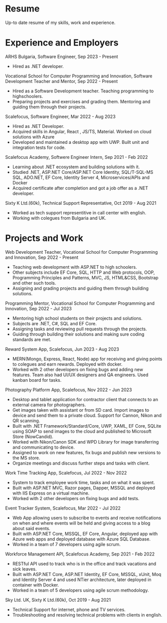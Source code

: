 # Resume
Up-to date resume of my skills, work and experience.

# Experience and Employers

ARHS Bulgaria, Software Engineer, Sep 2023 - Present
- Hired as .NET developer.

Vocational School for Computer Programming and Innovation, Software Development Teacher and Mentor, Sep 2022 - Present
- Hired as a Software Development teacher. Teaching programming to highschoolers.
- Preparing projects and exercises and grading them. Mentoring and guiding them through their projects.

Scalefocus, Software Engineer, Mar 2022 - Aug 2023
- Hired as .NET Developer.
- Acquired skills in Angular, React , JS/TS, Material. Worked on cloud solutions with Azure
- Developed and maintained a desktop app with UWP. Built unit and integration tests for code.
  
Scalefocus Academy, Softwere Engineer Intern, Sep 2021 - Feb 2022
- Learning about .NET ecosystem and building solutions with it.
- Studied .NET, ASP.NET Core/ASP.NET Core Identity, SQL/T-SQL-MS SQL, ADO.NET, EF Core, Identity Server 4, Microservices/APIs and Docker
- Acquired certificate after completion and got a job offer as a .NET developer.

Sixty K Ltd.(60k), Technical Support Representative, Oct 2019 - Aug 2021
- Worked as tech support representitive in call center with english.
- Working with colegues from Bulgaria and UK.

# Projects and Work

Web Development Teacher, Vocational School for Computer Programming and Innovation, Sep 2022 - Present
- Teaching web development with ASP.NET to high schoolers.
- Other subjects include EF Core, SQL, HTTP and Web protocols, OOP, Programming Principles and Patterns, MVC, JS, HTML&CSS, Bootstrap and other such tools.
- Assigning and grading projects and guiding them through building solutions.

Programming Mentor, Vocational School for Computer Programming and Innovation, Sep 2022 - Jul 2023
- Mentoring high school students on their projects and solutions.
- Subjects are .NET, C#, SQL and EF Core.
- Assigning tasks and reviewing pull requests through the projects.
- Guiding through building their solutions and making sure coding standards are met.

Reward System App, Scalefocus, Jun 2023 - Aug 2023
- MERN(Mongo, Express, React, Node) app for receiving and giving points to colegues and earn rewards. Deployed with docker.
- Worked with 2 other developers on fixing bugs and adding new features. Team also had UI/UX designers and QA engineers. Used kanban board for tasks.

Photography Platform App, Scalefocus, Nov 2022 - Jun 2023
- Desktop and tablet application for contractor client that connects to an external camera for photographers.
- Get images taken with assistant or from SD card. Import images to device and send them to a private cloud. Support for Cannon, Nikon and QR scanning.
- Built with .NET Framework/Standard/Core, UWP, XAML, EF Core, SQLite using SOAP to send images to the cloud and published to Microsoft Store (NowCandid).
- Worked with Nikon/Canon SDK and WPD Library for image transferring and communicating to device.
- Assigned to work on new features, fix bugs and publish new versions to the MS store.
- Organize meetings and discuss further steps and tasks with client.

Work Time Tracking App, Scalefocus, Jul 2022 - Nov 2022
- System to track employee work time, tasks and on what it was spent.
- Built with ASP.NET MVC, Razor pages, Dapper, MSSQL and deployed with IIS Express on a virtual machine.
- Worked with 2 other developers on fixing bugs and add tests.

Event Tracker System, Scalefocus, Mar 2022 - Jul 2022
- Web App allowing users to subscribe to events and receive notifications on when and where events will be held and giving access to a blog about said events.
- Built with ASP.NET Core, MSSQL, EF Core, Angular, deployed app with Azure web apps and deployed database with Azure SQL Database.
- Worked in a team of 7 developers using agile scrum.

Workforce Management API, Scalefocus Academy, Sep 2021 - Feb 2022
- RESTful API used to track who is in the office and track vacations and sick leaves.
- Built with ASP.NET Core, ASP.NET Identity, EF Core, MSSQL, xUnit, Moq and Identity Server 4 and used NTier architecture, later deployed in container with Docker.
- Worked in a team of 5 developers using agile scrum methodology.

Sky Ltd. UK, Sixty K Ltd.(60k), Oct 2019 - Aug 2021
- Technical Support for internet, phone and TV services.
- Troubleshooting and resolving technical problems with clients in english.

